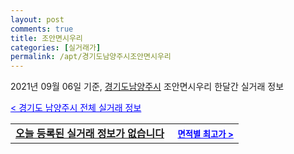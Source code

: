 ```yaml
---
layout: post
comments: true
title: 조안면시우리
categories: [실거래가]
permalink: /apt/경기도남양주시조안면시우리
---
```


2021년 09월 06일 기준, <a href="/apt/경기도남양주시">경기도남양주시</a> 조안면시우리 한달간 실거래 정보

<a style="color: blue;" href="/apt/경기도남양주시">< 경기도 남양주시 전체 실거래 정보</a>
<!---- start ---->
<table>
  <tr>
    <td colspan="4" style="font-weight: bold;"><a href="/apt/경기도남양주시조안면시우리{name_without_space}">오늘 등록된 실거래 정보가 없습니다</a> &nbsp;&nbsp;&nbsp; <a style="color: blue; font-size: smaller;" href="/apt/경기도남양주시조안면시우리{name_without_space}">면적별 최고가 ></a></td>
  </tr>
    
</table>
<!---- end ---->
    